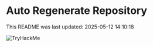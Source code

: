 # Auto Regenerate Repository

This README was last updated: 2025-05-12 14:10:18

 ![TryHackMe](https://tryhackme.com/badge/533634)
